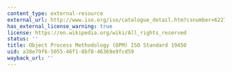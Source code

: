 ```yaml
---
content_type: external-resource
external_url: http://www.iso.org/iso/catalogue_detail.htm?csnumber=62274
has_external_license_warning: true
license: https://en.wikipedia.org/wiki/All_rights_reserved
status: ''
title: Object Process Methodology (OPM) ISO Standard 19450
uid: a38e79f6-5055-46f1-8bf8-46369e9fcd59
wayback_url: ''
---
```

